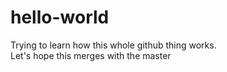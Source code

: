 # hello-world
Trying to learn how this whole github thing works.\
Let's hope this merges with the master 
